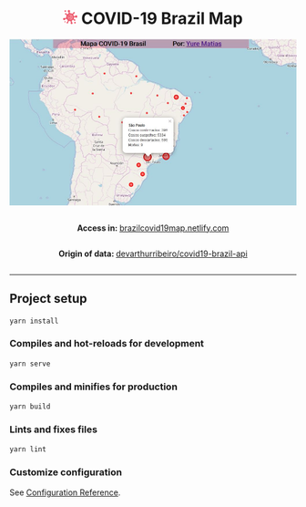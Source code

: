 <h1 align="center">
    <img src="src/assets/icon.png" width="25px" /> COVID-19 Brazil Map
</h1>

<p align="center">
    <img src="public/print.JPG" />
</p>

<div style="display: flex; justify-content: space-around; flex-wrap: wrap;">
    <p> 
        <strong> Access in: </strong> 
        <a href="https://brazilcovid19map.netlify.com">brazilcovid19map.netlify.com</a>
    </p>
    <p>
        <strong> Origin of data: </strong> 
        <a href="https://github.com/devarthurribeiro/covid19-brazil-api">devarthurribeiro/covid19-brazil-api</a>
    </p>
</div>

<hr>

## Project setup
```
yarn install
```

### Compiles and hot-reloads for development
```
yarn serve
```

### Compiles and minifies for production
```
yarn build
```

### Lints and fixes files
```
yarn lint
```

### Customize configuration
See [Configuration Reference](https://cli.vuejs.org/config/).
